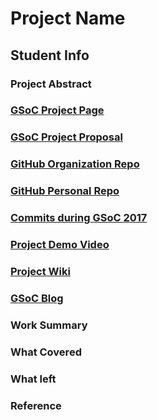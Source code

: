 # Project Name

## Student Info

### Project Abstract

### [GSoC Project Page](http://LinikToYourGSoCProjectPage)

### [GSoC Project Proposal](http://LinikToYourGSoCProjectProposal)

### [GitHub Organization Repo](http://github.com/repo)

### [GitHub Personal Repo](http://github.com/repo)

### [Commits during GSoC 2017](http://github.com/commits)

### [Project Demo Video](http://LinkToDemoVideo)

### [Project Wiki](http://github.com)

### [GSoC Blog](http://GSoCBlog)

### Work Summary

### What Covered

### What left

### Reference